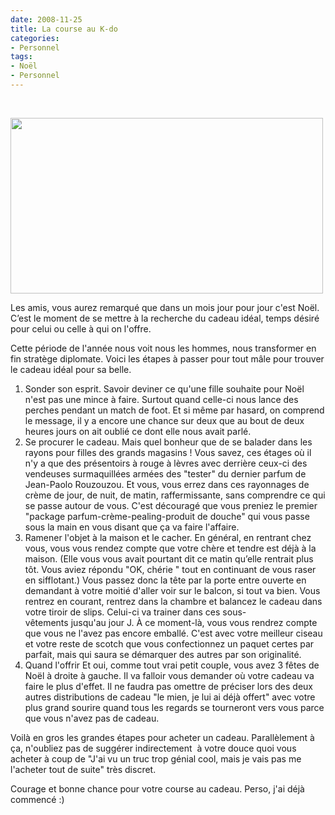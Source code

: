 ```yaml
---
date: 2008-11-25
title: La course au K-do
categories:
- Personnel
tags:
- Noël
- Personnel
---
```

 

<img class="alignnone size-medium wp-image-797" title="Noël" src="https://dlgjp9x71cipk.cloudfront.net/2008/11/noel.png" alt="" width="500" height="281" />

Les amis, vous aurez remarqué que dans un mois jour pour jour c'est Noël. C’est le moment de se mettre à la recherche du cadeau idéal, temps désiré pour celui ou celle à qui on l'offre.

Cette période de l'année nous voit nous les hommes, nous transformer en fin stratège diplomate. Voici les étapes à passer pour tout mâle pour trouver le cadeau idéal pour sa belle.
<ol>
	<li>Sonder son esprit.
Savoir deviner ce qu'une fille souhaite pour Noël n'est pas une mince à faire. Surtout quand celle-ci nous lance des perches pendant un match de foot. Et si même par hasard, on comprend le message, il y a encore une chance sur deux que au bout de deux <span>heures</span> jours on ait oublié ce dont elle nous avait parlé.</li>
	<li>Se procurer le cadeau.
Mais quel bonheur que de se balader dans les rayons pour filles des grands magasins ! Vous savez, ces étages où il n'y a que des présentoirs à rouge à lèvres avec derrière ceux-ci des vendeuses surmaquillées armées des "tester" du dernier parfum de Jean-Paolo Rouzouzou. Et vous, vous errez dans ces rayonnages de crème de jour, de nuit, de matin, raffermissante, sans comprendre ce qui se passe autour de vous. C'est découragé que vous preniez le premier "package parfum-crème-pealing-produit de douche" qui vous passe sous la main en vous disant que ça va faire l'affaire.</li>
	<li>Ramener l'objet à la maison et le cacher.
En général, en rentrant chez vous, vous vous rendez compte que votre chère et tendre est déjà à la maison. (Elle vous vous avait pourtant dit ce matin qu’elle rentrait plus tôt. Vous aviez répondu "OK, chérie " tout en continuant de vous raser en sifflotant.)
Vous passez donc la tête par la porte entre ouverte en demandant à votre moitié d'aller voir sur le balcon, si tout va bien. Vous rentrez en courant, rentrez dans la chambre et balancez le cadeau dans votre tiroir de slips. Celui-ci va trainer dans ces sous-vêtements jusqu'au jour J. À ce moment-là, vous vous rendrez compte que vous ne l'avez pas encore emballé. C'est avec votre meilleur ciseau et votre reste de scotch que vous confectionnez un paquet certes par parfait, mais qui saura se démarquer des autres par son originalité.</li>
	<li>Quand l'offrir
Et oui, comme tout vrai petit couple, vous avez 3 fêtes de Noël à droite à gauche. Il va falloir vous demander où votre cadeau va faire le plus d'effet. Il ne faudra pas omettre de préciser lors des deux autres distributions de cadeau "le mien, je lui ai déjà offert" avec votre plus grand sourire quand tous les regards se tourneront vers vous parce que vous n'avez pas de cadeau.</li>
</ol>
Voilà en gros les grandes étapes pour acheter un cadeau. Parallèlement à ça, n'oubliez pas de suggérer indirectement  à votre douce quoi vous acheter à coup de "J'ai vu un truc trop génial cool, mais je vais pas me l'acheter tout de suite" très discret.

Courage et bonne chance pour votre course au cadeau. Perso, j'ai déjà commencé :)

